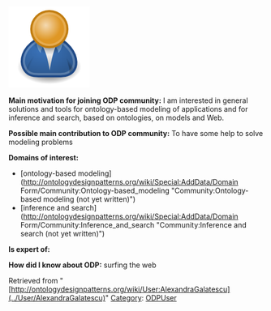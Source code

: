 [![Image:ODPUser.png](../images/a/a6/ODPUser.png)](../Image/ODPUser.png "Image:ODPUser.png")




  





__Main motivation for joining ODP community:__ I am interested in general solutions and tools for ontology-based modeling of applications and for inference and search, based on ontologies, on models and Web.


__Possible main contribution to ODP community:__ To have some help to solve modeling problems


__Domains of interest:__



* [ontology-based modeling](http://ontologydesignpatterns.org/wiki/Special:AddData/Domain Form/Community:Ontology-based_modeling "Community:Ontology-based modeling (not yet written)")
* [inference and search](http://ontologydesignpatterns.org/wiki/Special:AddData/Domain Form/Community:Inference_and_search "Community:Inference and search (not yet written)")


__Is expert of:__


  

__How did I know about ODP:__ surfing the web






Retrieved from "[http://ontologydesignpatterns.org/wiki/User:AlexandraGalatescu](../User/AlexandraGalatescu)"
 [Category](http://ontologydesignpatterns.org/wiki/Special:Categories "Special:Categories"): [ODPUser](../Category/ODPUser "Category:ODPUser")